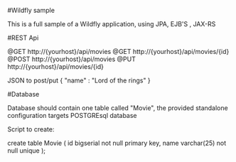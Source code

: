 #Wildfly sample

This is a full sample of a Wildfly application, using JPA, EJB'S , JAX-RS

#REST Api

@GET
http://{yourhost}/api/movies
@GET
http://{yourhost}/api/movies/{id}
@POST
http://{yourhost}/api/movies
@PUT
http://{yourhost}/api/movies/{id}

JSON to post/put
{
    "name" : "Lord of the rings"
}


#Database

Database should contain one table called "Movie", the provided standalone configuration targets POSTGREsql database

Script to create:

create table Movie (
	id bigserial not null primary key,
	name varchar(25) not null unique
);